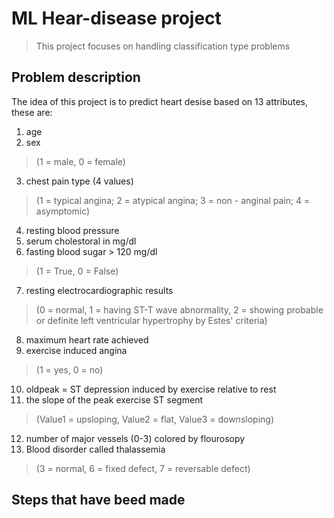 # ML Hear-disease project
> This project focuses on handling classification type problems
## Problem description
The idea of this project is to predict heart desise based on 13 attributes, these are:
1. age
2. sex
> (1 = male, 0 = female)
3. chest pain type (4 values)
> (1 = typical angina; 2 = atypical angina; 3 = non - anginal pain; 4 = asymptomic)
4. resting blood pressure
5. serum cholestoral in mg/dl
6. fasting blood sugar > 120 mg/dl
> (1 = True, 0 = False)
7. resting electrocardiographic results 
> (0 = normal, 1 = having ST-T wave abnormality, 2 = showing probable or definite left ventricular hypertrophy by Estes' criteria)
8. maximum heart rate achieved
9. exercise induced angina
> (1 = yes, 0 = no)
10. oldpeak = ST depression induced by exercise relative to rest
11. the slope of the peak exercise ST segment
> (Value1 = upsloping, Value2 = flat, Value3 = downsloping)
12. number of major vessels (0-3) colored by flourosopy
13. Blood disorder called thalassemia
>(3 = normal, 6 = fixed defect, 7 = reversable defect)
## Steps that have beed made